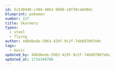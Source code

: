 ```yaml
---
id: 5c530440-c394-40b3-9888-18f39ca8d0dc
blueprint: pokemon
number: 227
title: Skarmory
types:
  - steel
  - flying
author: 4d8d6ede-5963-429f-9c2f-74b897007e0c
tags:
  - basic
updated_by: 4d8d6ede-5963-429f-9c2f-74b897007e0c
updated_at: 1716348708
---
```

